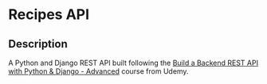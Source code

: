 # Recipes API  

## Description  
A Python and Django REST API built following the [Build a Backend REST API with Python & Django - Advanced](https://www.udemy.com/course/django-python-advanced/) course from Udemy.  